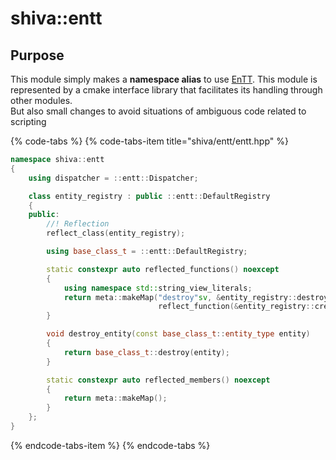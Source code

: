 # shiva::entt

## Purpose

This module simply makes a **namespace alias** to use [EnTT](https://github.com/skypjack/entt). This module is represented by a cmake interface library that facilitates its handling through other modules.  
But also small changes to avoid situations of ambiguous code related to scripting

{% code-tabs %}
{% code-tabs-item title="shiva/entt/entt.hpp" %}
```cpp
namespace shiva::entt
{
    using dispatcher = ::entt::Dispatcher;

    class entity_registry : public ::entt::DefaultRegistry
    {
    public:
        //! Reflection
        reflect_class(entity_registry);

        using base_class_t = ::entt::DefaultRegistry;

        static constexpr auto reflected_functions() noexcept
        {
            using namespace std::string_view_literals;
            return meta::makeMap("destroy"sv, &entity_registry::destroy_entity,
                                 reflect_function(&entity_registry::create));
        }

        void destroy_entity(const base_class_t::entity_type entity)
        {
            return base_class_t::destroy(entity);
        }

        static constexpr auto reflected_members() noexcept
        {
            return meta::makeMap();
        }
    };
}
```
{% endcode-tabs-item %}
{% endcode-tabs %}

